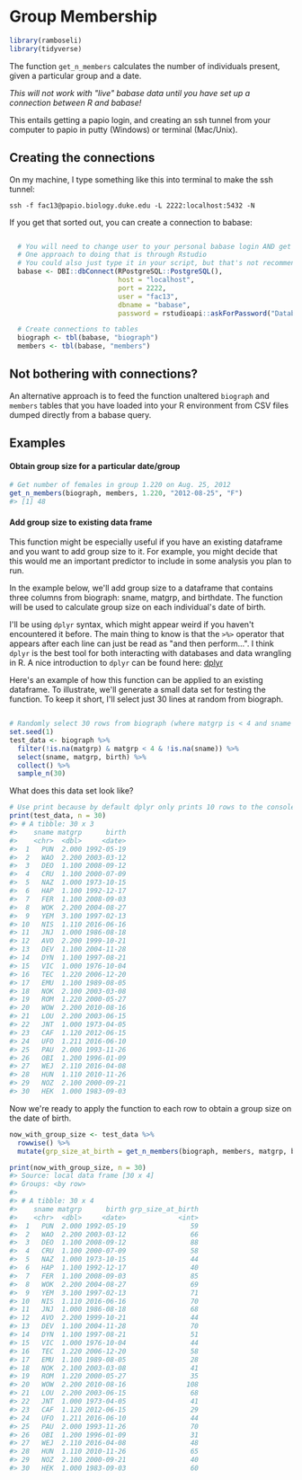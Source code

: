 Group Membership
================

``` r
library(ramboseli)
library(tidyverse)
```

The function `get_n_members` calculates the number of individuals present, given a particular group and a date.

*This will not work with "live" babase data until you have set up a connection between R and babase!*

This entails getting a papio login, and creating an ssh tunnel from your computer to papio in putty (Windows) or terminal (Mac/Unix).

Creating the connections
------------------------

On my machine, I type something like this into terminal to make the ssh tunnel:

`ssh -f fac13@papio.biology.duke.edu -L 2222:localhost:5432 -N`

If you get that sorted out, you can create a connection to babase:

``` r

  # You will need to change user to your personal babase login AND get your password
  # One approach to doing that is through Rstudio
  # You could also just type it in your script, but that's not recommended for security.
  babase <- DBI::dbConnect(RPostgreSQL::PostgreSQL(),
                           host = "localhost",
                           port = 2222,
                           user = "fac13",
                           dbname = "babase",
                           password = rstudioapi::askForPassword("Database password"))

  # Create connections to tables
  biograph <- tbl(babase, "biograph")
  members <- tbl(babase, "members")
```

Not bothering with connections?
-------------------------------

An alternative approach is to feed the function unaltered `biograph` and `members` tables that you have loaded into your R environment from CSV files dumped directly from a babase query.

Examples
--------

#### Obtain group size for a particular date/group

``` r
# Get number of females in group 1.220 on Aug. 25, 2012
get_n_members(biograph, members, 1.220, "2012-08-25", "F")
#> [1] 48
```

#### Add group size to existing data frame

This function might be especially useful if you have an existing dataframe and you want to add group size to it. For example, you might decide that this would me an important predictor to include in some analysis you plan to run.

In the example below, we'll add group size to a dataframe that contains three columns from biograph: sname, matgrp, and birthdate. The function will be used to calculate group size on each individual's date of birth.

I'll be using `dplyr` syntax, which might appear weird if you haven't encountered it before. The main thing to know is that the `>%>` operator that appears after each line can just be read as "and then perform...". I think `dplyr` is the best tool for both interacting with databases and data wrangling in R. A nice introduction to `dplyr` can be found here: [dplyr](https://cran.r-project.org/web/packages/dplyr/vignettes/dplyr.html)

Here's an example of how this function can be applied to an existing dataframe. To illustrate, we'll generate a small data set for testing the function. To keep it short, I'll select just 30 lines at random from biograph.

``` r

# Randomly select 30 rows from biograph (where matgrp is < 4 and sname is not missing)
set.seed(1)
test_data <- biograph %>% 
  filter(!is.na(matgrp) & matgrp < 4 & !is.na(sname)) %>% 
  select(sname, matgrp, birth) %>% 
  collect() %>% 
  sample_n(30)
```

What does this data set look like?

``` r
# Use print because by default dplyr only prints 10 rows to the console
print(test_data, n = 30)
#> # A tibble: 30 x 3
#>    sname matgrp      birth
#>    <chr>  <dbl>     <date>
#>  1   PUN  2.000 1992-05-19
#>  2   WAO  2.200 2003-03-12
#>  3   DEO  1.100 2008-09-12
#>  4   CRU  1.100 2000-07-09
#>  5   NAZ  1.000 1973-10-15
#>  6   HAP  1.100 1992-12-17
#>  7   FER  1.100 2008-09-03
#>  8   WOK  2.200 2004-08-27
#>  9   YEM  3.100 1997-02-13
#> 10   NIS  1.110 2016-06-16
#> 11   JNJ  1.000 1986-08-18
#> 12   AVO  2.200 1999-10-21
#> 13   DEV  1.100 2004-11-28
#> 14   DYN  1.100 1997-08-21
#> 15   VIC  1.000 1976-10-04
#> 16   TEC  1.220 2006-12-20
#> 17   EMU  1.100 1989-08-05
#> 18   NOK  2.100 2003-03-08
#> 19   ROM  1.220 2000-05-27
#> 20   WOW  2.200 2010-08-16
#> 21   LOU  2.200 2003-06-15
#> 22   JNT  1.000 1973-04-05
#> 23   CAF  1.120 2012-06-15
#> 24   UFO  1.211 2016-06-10
#> 25   PAU  2.000 1993-11-26
#> 26   OBI  1.200 1996-01-09
#> 27   WEJ  2.110 2016-04-08
#> 28   HUN  1.110 2010-11-26
#> 29   NOZ  2.100 2000-09-21
#> 30   HEK  1.000 1983-09-03
```

Now we're ready to apply the function to each row to obtain a group size on the date of birth.

``` r
now_with_group_size <- test_data %>% 
  rowwise() %>% 
  mutate(grp_size_at_birth = get_n_members(biograph, members, matgrp, birth))

print(now_with_group_size, n = 30)
#> Source: local data frame [30 x 4]
#> Groups: <by row>
#> 
#> # A tibble: 30 x 4
#>    sname matgrp      birth grp_size_at_birth
#>    <chr>  <dbl>     <date>             <int>
#>  1   PUN  2.000 1992-05-19                59
#>  2   WAO  2.200 2003-03-12                66
#>  3   DEO  1.100 2008-09-12                88
#>  4   CRU  1.100 2000-07-09                58
#>  5   NAZ  1.000 1973-10-15                44
#>  6   HAP  1.100 1992-12-17                40
#>  7   FER  1.100 2008-09-03                85
#>  8   WOK  2.200 2004-08-27                69
#>  9   YEM  3.100 1997-02-13                71
#> 10   NIS  1.110 2016-06-16                70
#> 11   JNJ  1.000 1986-08-18                68
#> 12   AVO  2.200 1999-10-21                44
#> 13   DEV  1.100 2004-11-28                70
#> 14   DYN  1.100 1997-08-21                51
#> 15   VIC  1.000 1976-10-04                44
#> 16   TEC  1.220 2006-12-20                58
#> 17   EMU  1.100 1989-08-05                28
#> 18   NOK  2.100 2003-03-08                41
#> 19   ROM  1.220 2000-05-27                35
#> 20   WOW  2.200 2010-08-16               108
#> 21   LOU  2.200 2003-06-15                68
#> 22   JNT  1.000 1973-04-05                41
#> 23   CAF  1.120 2012-06-15                29
#> 24   UFO  1.211 2016-06-10                44
#> 25   PAU  2.000 1993-11-26                70
#> 26   OBI  1.200 1996-01-09                31
#> 27   WEJ  2.110 2016-04-08                48
#> 28   HUN  1.110 2010-11-26                65
#> 29   NOZ  2.100 2000-09-21                40
#> 30   HEK  1.000 1983-09-03                60
```
